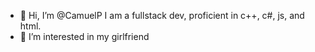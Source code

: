 - 👋 Hi, I’m @CamuelP I am a fullstack dev, proficient in c++, c#, js, and html.
- 👀 I’m interested in my girlfriend

<!---
CamuelP/CamuelP is a ✨ special ✨ repository because its `README.md` (this file) appears on your GitHub profile.
You can click the Preview link to take a look at your changes.
--->
